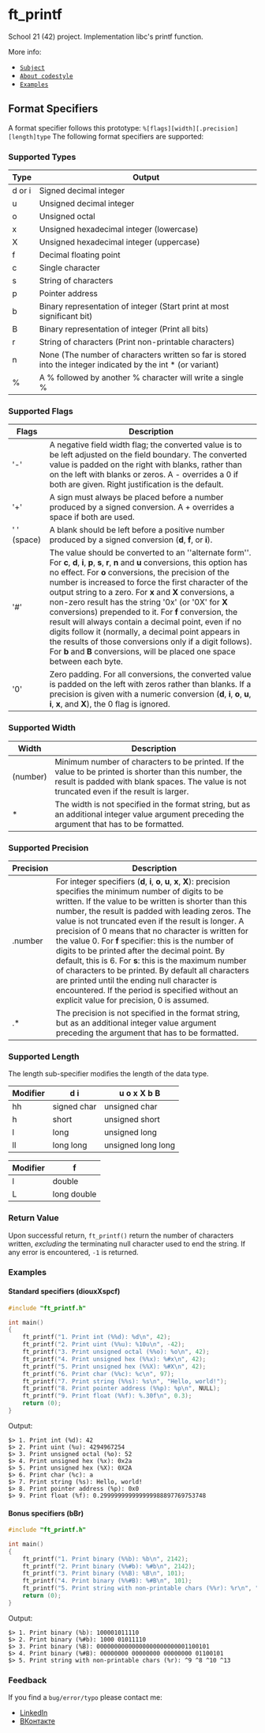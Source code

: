 # ft_printf
School 21 (42) project. Implementation libc's printf function.

More info:
* [`Subject`](https://github.com/rgalyeon/ft_printf/blob/master/ft_printf.en.pdf) 
* [`About codestyle`](https://github.com/rgalyeon/ft_printf/blob/master/norme.en.pdf)
* [`Examples`](#examples)

## Format Specifiers

A format specifier follows this prototype: `%[flags][width][.precision][length]type`
The following format specifiers are supported:

### Supported Types

| Type   | Output |
|--------|--------|
| d or i | Signed decimal integer |
| u      | Unsigned decimal integer	|
| o      | Unsigned octal |
| x      | Unsigned hexadecimal integer (lowercase) |
| X      | Unsigned hexadecimal integer (uppercase) |
| f      | Decimal floating point |
| c      | Single character |
| s      | String of characters |
| p      | Pointer address |
| b      | Binary representation of integer (Start print at most significant bit) |
| B      | Binary representation of integer (Print all bits) |
| r      | String of characters (Print non-printable characters) |
| n      | None (The number of characters written so far is stored into the integer indicated by the int * (or variant)|
| %      | A % followed by another % character will write a single % |

### Supported Flags

| Flags | Description |
|-------|-------------|
| '-'        | A negative field width flag; the converted value is to be left adjusted on the field boundary. The converted value is padded on the right with blanks, rather than on the left with blanks or zeros.  A - overrides a 0 if both are given. Right justification is the default. |
| '+'        | A sign must always be placed before a number produced by a signed conversion.  A + overrides a space if both are used. |
|' ' (space) | A blank should be left before a positive number produced by a signed conversion (__d__, __f__, or __i__). |
| '#'     | The value should be converted to an ''alternate form''. For __c__, __d__, __i__, __p__, __s__, __r__, __n__ and __u__ conversions, this option has no effect.  For __o__ conversions, the precision of the number is increased to force the first character of the output string to a zero. For __x__ and __X__ conversions, a non-zero result has the string '0x' (or '0X' for __X__ conversions) prepended to it. For __f__ conversion, the result will always contain a decimal point, even if no digits follow it (normally, a decimal point appears in the results of those conversions only if a digit follows). For __b__ and __B__ conversions, will be placed one space between each byte. |
| '0'     | Zero padding. For all conversions, the converted value is padded on the left with zeros rather than blanks.  If a precision is given with a numeric conversion (__d__, __i__, __o__, __u__, __i__, __x__, and __X__), the 0 flag is ignored. |

### Supported Width

| Width    | Description |
|----------|-------------|
| (number) | Minimum number of characters to be printed. If the value to be printed is shorter than this number, the result is padded with blank spaces. The value is not truncated even if the result is larger. |
| *        | The width is not specified in the format string, but as an additional integer value argument preceding the argument that has to be formatted. |

### Supported Precision

| Precision	| Description |
|-----------|-------------|
| .number   | For integer specifiers (__d__, __i__, __o__, __u__, __x__, __X__): precision specifies the minimum number of digits to be written. If the value to be written is shorter than this number, the result is padded with leading zeros. The value is not truncated even if the result is longer. A precision of 0 means that no character is written for the value 0. For __f__ specifier: this is the number of digits to be printed after the decimal point. By default, this is 6. For __s__: this is the maximum number of characters to be printed. By default all characters are printed until the ending null character is encountered. If the period is specified without an explicit value for precision, 0 is assumed. |
| .*        | The precision is not specified in the format string, but as an additional integer value argument preceding the argument that has to be formatted. |


### Supported Length

The length sub-specifier modifies the length of the data type.

| Modifier | d i  | u o x X b B |
|----------|------|---------|
| hh       | signed char | unsigned char |
| h        | short | unsigned short |
| l        | long | unsigned long |
| ll       | long long | unsigned long long |

| Modifier | f |
|----------|---|
|l         |double|
|L         |long double |

### Return Value

Upon successful return, `ft_printf()` return the number of characters written, _excluding_ the terminating null character used to end the string. If any error is encountered, `-1` is returned.

### Examples

#### Standard specifiers (diouxXspcf)
```C
#include "ft_printf.h"

int main()
{
    ft_printf("1. Print int (%%d): %d\n", 42);
    ft_printf("2. Print uint (%%u): %10u\n", -42);
    ft_printf("3. Print unsigned octal (%%o): %o\n", 42);
    ft_printf("4. Print unsigned hex (%%x): %#x\n", 42);
    ft_printf("5. Print unsigned hex (%%X): %#X\n", 42);
    ft_printf("6. Print char (%%c): %c\n", 97);
    ft_printf("7. Print string (%%s): %s\n", "Hello, world!");
    ft_printf("8. Print pointer address (%%p): %p\n", NULL);
    ft_printf("9. Print float (%%f): %.30f\n", 0.3);
    return (0);
}
```

Output:
```
$> 1. Print int (%d): 42
$> 2. Print uint (%u): 4294967254
$> 3. Print unsigned octal (%o): 52
$> 4. Print unsigned hex (%x): 0x2a
$> 5. Print unsigned hex (%X): 0X2A
$> 6. Print char (%c): a
$> 7. Print string (%s): Hello, world!
$> 8. Print pointer address (%p): 0x0
$> 9. Print float (%f): 0.299999999999999988897769753748
```
#### Bonus specifiers (bBr)

```C
#include "ft_printf.h"

int main()
{
    ft_printf("1. Print binary (%%b): %b\n", 2142);
    ft_printf("2. Print binary (%%#b): %#b\n", 2142);
    ft_printf("3. Print binary (%%B): %B\n", 101);
    ft_printf("4. Print binary (%%#B): %#B\n", 101);
    ft_printf("5. Print string with non-printable chars (%%r): %r\n", "\t \b \n \r");
    return (0);
}
```
Output:

```
$> 1. Print binary (%b): 100001011110
$> 2. Print binary (%#b): 1000 01011110
$> 3. Print binary (%B): 00000000000000000000000001100101
$> 4. Print binary (%#B): 00000000 00000000 00000000 01100101
$> 5. Print string with non-printable chars (%r): ^9 ^8 ^10 ^13
```

### Feedback
If you find a `bug/error/typo` please contact me:
* [LinkedIn](https://www.linkedin.com/in/dmitry-filin/)
* [ВКонтакте](https://vk.com/rgalyeon)
